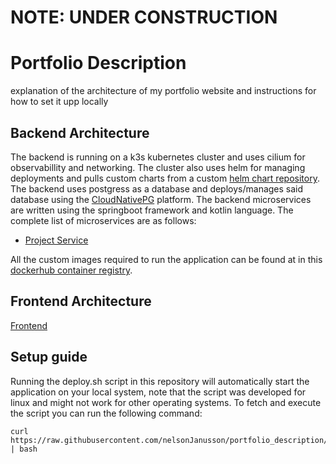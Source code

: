 # NOTE: UNDER CONSTRUCTION

# Portfolio Description
explanation of the architecture of my portfolio website and instructions for how to set it upp locally

## Backend Architecture
The backend is running on a k3s kubernetes cluster and uses cilium for observabillity and networking. The cluster also uses helm for managing deployments and pulls custom charts from a custom [helm chart repository](https://github.com/nelsonJanusson/portfolio_chart_repo). 
The backend uses postgress as a database and deploys/manages said database using the [CloudNativePG](https://cloudnative-pg.io/) platform.
The backend microservices are written using the springboot framework and kotlin language. The complete list of microservices are as follows:  
- [Project Service](https://github.com/nelsonJanusson/portfolio_project_service)

All the custom images required to run the application can be found at in this [dockerhub container registry](https://hub.docker.com/repository/docker/nelsonjanusson/portfolio_project/general).

## Frontend Architecture
[Frontend](https://github.com/nelsonJanusson/portfolio_frontend)

## Setup guide
Running the deploy.sh script in this repository will automatically start the application on your local system, note that the script was developed for linux and might not work for other operating systems.
To fetch and execute the script you can run the following command:
```console
curl https://raw.githubusercontent.com/nelsonJanusson/portfolio_description/refs/heads/main/deploy.sh | bash
```
